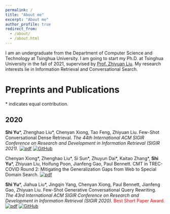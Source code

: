 ```yaml
---
permalink: /
title: "About me"
excerpt: "About me"
author_profile: true
redirect_from: 
  - /about/
  - /about.html
---
```


I am an undergraduate from the Department of Computer Science and Technology at Tsinghua University. I am going to start my Ph.D. at Tsinghua University in the fall of 2021,  supervised by [Prof. Zhiyuan Liu](http://nlp.csai.tsinghua.edu.cn/~lzy/index.html). My research interests lie in Information Retrieval and Conversational Search.

Preprints and Publications
======
\* indicates equal contribution.

2020
------
**Shi Yu**\*, Zhenghao Liu\*, Chenyan Xiong, Tao Feng, Zhiyuan Liu. Few-Shot Conversational Dense Retrieval. _The 44th International ACM SIGIR Conference on Research and Development in Information Retrieval (SIGIR 2021)._ [![pdf](https://img.shields.io/badge/pdf-arxiv-green)](https://arxiv.org/pdf/2105.04166.pdf) [![GitHub](https://img.shields.io/github/stars/thunlp/ConvDR?label=Github)](https://github.com/thunlp/ConvDR)

Chenyan Xiong\*, Zhenghao Liu\*, Si Sun\*, Zhuyun Dai\*, Kaitao Zhang\*, **Shi Yu**\*, Zhiyuan Liu, Hoifung Poon, Jianfeng Gao, Paul Bennett. CMT in TREC-COVID Round 2: Mitigating the Generalization Gaps from Web to Special Domain Search. [![pdf](https://img.shields.io/badge/pdf-arxiv-green)](https://arxiv.org/pdf/2011.01580.pdf) 

**Shi Yu**\*, Jiahua Liu\*, Jingqin Yang, Chenyan Xiong, Paul Bennett, Jianfeng Gao, Zhiyuan Liu. Few-Shot Generative Conversational Query Rewriting. _The 43rd International ACM SIGIR Conference on Research and Development in Information Retrieval (SIGIR 2020)._ <font color="red">Best Short Paper Award.</font> [![pdf](https://img.shields.io/badge/pdf-acm-green)](https://dl.acm.org/doi/pdf/10.1145/3397271.3401323) [![GitHub](https://img.shields.io/github/stars/thunlp/ConversationQueryRewriter?label=Github)](https://github.com/thunlp/ConversationQueryRewriter)
